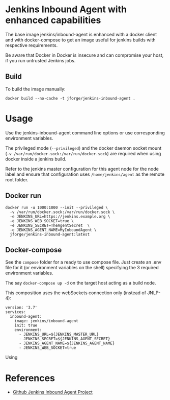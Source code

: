 # Jenkins Inbound Agent with enhanced capabilities

The base image jenkins/inbound-agent is enhanced with a docker client and with 
docker-compose to get an image useful for jenkins builds with respective requirements.

Be aware that Docker in Docker is insecure and can compromise your host, 
if you run untrusted Jenkins jobs.

## Build

To build the image manually:

```
docker build --no-cache -t jforge/jenkins-inbound-agent .
```

# Usage

Use the jenkins-inbound-agent command line options or use corresponding environment variables.

The privileged mode (`--privileged`) and the docker daemon socket mount
(`-v /var/run/docker.sock:/var/run/docker.sock`) are required when using
docker inside a jenkins build.

Refer to the jenkins master configuration for this agent node for the node label
and ensure that configuration uses `/home/jenkins/agent` as the remote root folder.

## Docker run

```
docker run -u 1000:1000 --init --privileged \
  -v /var/run/docker.sock:/var/run/docker.sock \
  -e JENKINS_URL=https://jenkins.example.org \
  -e JENKINS_WEB_SOCKET=true \
  -e JENKINS_SECRET=TheAgentSecret  \
  -e JENKINS_AGENT_NAME=MyInboundAgent \
  jforge/jenkins-inbound-agent:latest
```

## Docker-compose

See the `compose` folder for a ready to use compose file.
Just create an .env file for it (or environment variables on the shell) 
specifying the 3 required environment variables.

The say `docker-compose up -d` on the target host acting as a build node.

This composition uses the webSockets connection only (instead of JNLP-4):

```
version: '3.7'
services:
  inbound-agent:
    image: jenkins/inbound-agent
    init: true
    environment:
      - JENKINS_URL=${JENKINS_MASTER_URL}
      - JENKINS_SECRET=${JENKINS_AGENT_SECRET}
      - JENKINS_AGENT_NAME=${JENKINS_AGENT_NAME}
      - JENKINS_WEB_SOCKET=true
```

Using
# References

- [Github Jenkins Inbound Agent Project](https://github.com/jenkinsci/docker-inbound-agent)
